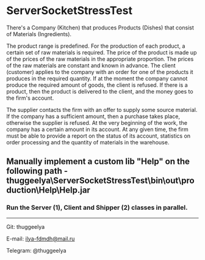 # ServerSocketStressTest

There's a Company (Kitchen) that produces Products (Dishes) that consist of Materials (Ingredients).

The product range is predefined. For the production of each product, a certain set of raw materials is required. The price of the product is made up of the prices of the raw materials in the appropriate proportion. The prices of the raw materials are constant and known in advance. The client (customer) applies to the company with an order for one of the products it produces in the required quantity. If at the moment the company cannot produce the required amount of goods, the client is refused. If there is a product, then the product is delivered to the client, and the money goes to the firm's account.

The supplier contacts the firm with an offer to supply some source material. If the company has a sufficient amount, then a purchase takes place, otherwise the supplier is refused. At the very beginning of the work, the company has a certain amount in its account. At any given time, the firm must be able to provide a report on the status of its account, statistics on order processing and the quantity of materials in the warehouse.

## Manually implement a custom lib "Help" on the following path - thuggeelya\ServerSocketStressTest\bin\out\production\Help\Help.jar

### Run the Server (1), Client and Shipper (2) classes in parallel.

___________________________________________________________________

Git: thuggeelya

E-mail: ilya-fdmdh@mail.ru

Telegram: @thuggeelya
